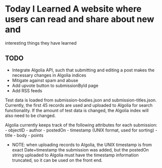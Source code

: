# Today I Learned A website where users can read and share about new and
  interesting things they have learned

## TODO
- Integrate Algolia API, such that submitting and editing a post makes the necessary changes in Algolia indices
- Mitigate against spam and abuse
- Add upvote button to submissionById page
- Add RSS feeds

Test data is loaded from submission-bodies.json and submission-titles.json.
Currently, the first 45 records are used and uploaded to Algolia for search
functionality. If the amount of test data is changed, the Algolia index will
also need to be changed.

Algolia currently keeps track of the following attributes for each submission:
    - objectID
    - author
    - postedOn
    - timestamp (UNIX format, used for sorting)
    - title
    - body
    - points
- NOTE: when uploading records to Algolia, the UNIX timestamp is from exact
  Date+timestamp the submission was added, but the postedOn string uploaded to
  Algolia must have the timestamp information truncated, so it can be used on
  the front end. 
